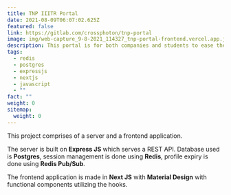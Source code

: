 ```yaml
---
title: TNP IIITR Portal
date: 2021-08-09T06:07:02.625Z
featured: false
link: https://gitlab.com/crossphoton/tnp-portal
image: img/web-capture_9-8-2021_114327_tnp-portal-frontend.vercel.app.jpeg
description: This portal is for both companies and students to ease the recruitment process.
tags:
  - redis
  - postgres
  - expressjs
  - nextjs
  - javascript
  - ""
fact: ""
weight: 0
sitemap:
  weight: 0
---
```

This project comprises of a server and a frontend application.

The server is built on **Express JS** which serves a REST API. Database used is **Postgres**, session management is done using **Redis**, profile expiry is done using **Redis Pub/Sub**.

The frontend application is made in **Next JS** with **Material Design** with functional components utilizing the hooks.